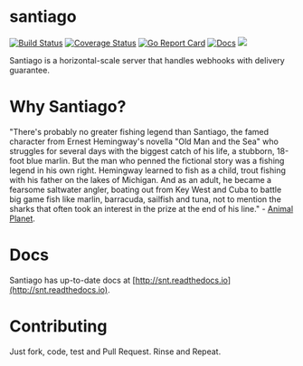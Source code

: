 # santiago

[![Build Status](https://travis-ci.org/topfreegames/santiago.svg?branch=master)](https://travis-ci.org/topfreegames/santiago)
[![Coverage Status](https://coveralls.io/repos/github/topfreegames/santiago/badge.svg?branch=master)](https://coveralls.io/github/topfreegames/santiago?branch=master)
[![Go Report Card](https://goreportcard.com/badge/github.com/topfreegames/santiago)](https://goreportcard.com/report/github.com/topfreegames/santiago)
[![Docs](https://readthedocs.org/projects/snt/badge/?version=latest
)](http://snt.readthedocs.io/en/latest/)
[![](https://imagelayers.io/badge/tfgco/santiago:latest.svg)](https://imagelayers.io/?images=tfgco/santiago:latest 'Khan Image Layers')

Santiago is a horizontal-scale server that handles webhooks with delivery guarantee.

# Why Santiago?

"There's probably no greater fishing legend than Santiago, the famed character from Ernest Hemingway's novella "Old Man and the Sea" who struggles for several days with the biggest catch of his life, a stubborn, 18-foot blue marlin. But the man who penned the fictional story was a fishing legend in his own right. Hemingway learned to fish as a child, trout fishing with his father on the lakes of Michigan. And as an adult, he became a fearsome saltwater angler, boating out from Key West and Cuba to battle big game fish like marlin, barracuda, sailfish and tuna, not to mention the sharks that often took an interest in the prize at the end of his line." - [Animal Planet](http://www.animalplanet.com/wild-animals/5-ernest-hemingway/).

# Docs

Santiago has up-to-date docs at [http://snt.readthedocs.io](http://snt.readthedocs.io).

# Contributing

Just fork, code, test and Pull Request. Rinse and Repeat.

